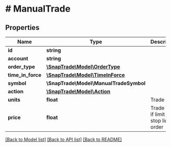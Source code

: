 # # ManualTrade

## Properties

Name | Type | Description | Notes
------------ | ------------- | ------------- | -------------
**id** | **string** |  | [optional]
**account** | **string** |  | [optional]
**order_type** | [**\SnapTrade\Model\OrderType**](OrderType.md) |  | [optional]
**time_in_force** | [**\SnapTrade\Model\TimeInForce**](TimeInForce.md) |  | [optional]
**symbol** | **\SnapTrade\Model\ManualTradeSymbol** |  | [optional]
**action** | [**\SnapTrade\Model\Action**](Action.md) |  | [optional]
**units** | **float** | Trade Units | [optional]
**price** | **float** | Trade Price if limit or stop limit order | [optional]

[[Back to Model list]](../../README.md#models) [[Back to API list]](../../README.md#endpoints) [[Back to README]](../../README.md)
